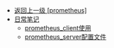- [返回上一级 [prometheus]](/编程语言/源码研读/prometheus/)
- [日常笔记](/编程语言/源码研读/prometheus/日常笔记/)
  - [prometheus_client使用](/编程语言/源码研读/prometheus/日常笔记/prometheus_client使用.md)
  - [prometheus_server配置文件](/编程语言/源码研读/prometheus/日常笔记/prometheus_server配置文件.md)
